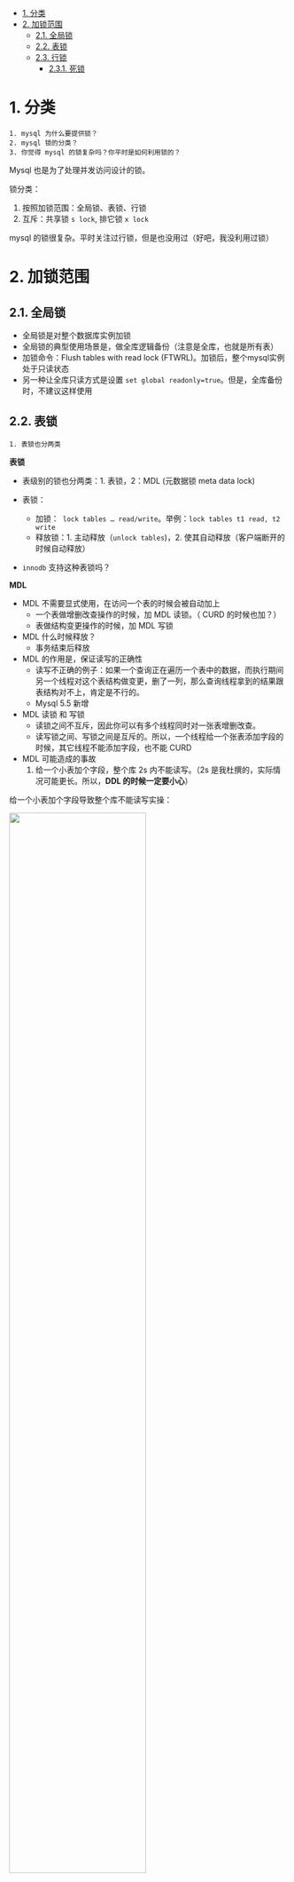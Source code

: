 <!-- TOC -->

- [1. 分类](#1-%E5%88%86%E7%B1%BB)
- [2. 加锁范围](#2-%E5%8A%A0%E9%94%81%E8%8C%83%E5%9B%B4)
    - [2.1. 全局锁](#21-%E5%85%A8%E5%B1%80%E9%94%81)
    - [2.2. 表锁](#22-%E8%A1%A8%E9%94%81)
    - [2.3. 行锁](#23-%E8%A1%8C%E9%94%81)
        - [2.3.1. 死锁](#231-%E6%AD%BB%E9%94%81)

<!-- /TOC -->

# 1. 分类

```
1. mysql 为什么要提供锁？
2. mysql 锁的分类？
3. 你觉得 mysql 的锁复杂吗？你平时是如何利用锁的？
```



Mysql 也是为了处理并发访问设计的锁。

锁分类：

1. 按照加锁范围：全局锁、表锁、行锁
2. 互斥：共享锁 `s lock`, 排它锁 `x lock`

mysql 的锁很复杂。平时关注过行锁，但是也没用过（好吧，我没利用过锁）



# 2. 加锁范围



## 2.1. 全局锁



- 全局锁是对整个数据库实例加锁
- 全局锁的典型使用场景是，做全库逻辑备份（注意是全库，也就是所有表）
- 加锁命令：Flush tables with read lock (FTWRL)。加锁后，整个mysql实例处于只读状态
- 另一种让全库只读方式是设置  `set global readonly=true`。但是，全库备份时，不建议这样使用



## 2.2. 表锁

```
1. 表锁也分两类
```



**表锁**

- 表级别的锁也分两类：1. 表锁，2：MDL (元数据锁 meta data lock)

- 表锁：
  - 加锁：` lock tables … read/write`。举例：`lock tables t1 read, t2 write`
  - 释放锁：1. 主动释放（`unlock tables`)，2. 使其自动释放（客户端断开的时候自动释放）
- `innodb` 支持这种表锁吗？



**MDL**

- MDL 不需要显式使用，在访问一个表的时候会被自动加上
  - 一个表做增删改查操作的时候，加 MDL 读锁。（ CURD 的时候也加？）
  - 表做结构变更操作的时候，加 MDL 写锁
- MDL 什么时候释放？
  - 事务结束后释放
- MDL 的作用是，保证读写的正确性
  - 读写不正确的例子：如果一个查询正在遍历一个表中的数据，而执行期间另一个线程对这个表结构做变更，删了一列，那么查询线程拿到的结果跟表结构对不上，肯定是不行的。
  - Mysql 5.5 新增
- MDL 读锁 和 写锁
  - 读锁之间不互斥，因此你可以有多个线程同时对一张表增删改查。
  - 读写锁之间、写锁之间是互斥的。所以，一个线程给一个张表添加字段的时候，其它线程不能添加字段，也不能 CURD
- MDL 可能造成的事故
  1. 给一个小表加个字段，整个库 2s 内不能读写。（2s 是我杜撰的，实际情况可能更长。所以，**DDL 的时候一定要小心**）



给一个小表加个字段导致整个库不能读写实操：

<img width='70%' src='https://blog-bt.oss-cn-beijing.aliyuncs.com/1/20220630000027.png'>



## 2.3. 行锁

```
1. 行锁是由引擎实现的，innodb就支持行锁，myisam 不支持行锁
2. myisam 不支持行锁，那么它是通过表锁控制并发，并发度低
```



- 行锁是由引擎实现的，innodb就支持行锁，myisam 不支持行锁
- myisam 不支持行锁，那么它是通过表锁控制并发，并发度低（一次只能有一个线程修改表中的数据）
- 加锁，解锁，锁等待时间（锁三要素）
  - 加锁。在一个事务中，是需要的时候才加锁，比如事务的的 `select` 有可能就不加锁，`update` 需要加锁
  - 解锁。事务提交后，才解锁
  - 锁等待时间。释放锁时间 - 获取锁时间



### 2.3.1. 死锁

```
1. 举一个死锁的例子
2. 死锁的解决办法？
3. innodb 是如何检测死锁的？mysql 5 和 mysql 8关于死锁检测的区别是什么？
3. 热点行数据更新会造成什么问题？原因是因为啥？怎么解决？
```



死锁的解决办法有两个：1. 设置锁等待超时，2. 设置死锁自动检测

- 设置锁等待超时后，假如发生死锁，innodb 会回滚其中一个事务。相应的超时设置变量是：`innodb_lock_wait_timeout`
- 设置死锁检测后，当某一个事务需要等待锁时，它会检测别的事务的锁持有情况，当出现死锁的时候会回滚其中一个事务。由变量` innodb_deadlock_detect` 设置为 `on` 即可开启死锁检测。关于死锁检测，可以看下官网：https://dev.mysql.com/doc/refman/5.7/en/innodb-deadlock-detection.html

不同版本的死锁检测对比。Mysql 5 没有`innodb_deadlock_detect` 这个设置，Mysql 8 有，并且是默认开启的



热点行数据更新会有怎样的问题？这个问题的原因是什么？怎么解决?

- 产生的问题：TPS 低，CPU 利用率高

- 死锁检测耗费 CPU

- 解决方式？

  1. 修改 Mysql 源码

  2. 将该热点行分成逻辑上的多行



**Mysql 5 VS Mysql 8**

```mysql
mysql> show variables like 'version';
+---------------+--------+
| Variable_name | Value  |
+---------------+--------+
| version       | 8.0.27 |
+---------------+--------+
1 row in set (0.06 sec)

mysql> show variables like 'innodb_deadlock_detect';
+------------------------+-------+
| Variable_name          | Value |
+------------------------+-------+
| innodb_deadlock_detect | ON    |
+------------------------+-------+
1 row in set (0.07 sec)
mysql> show variables like 'version';
+---------------+------------+
| Variable_name | Value      |
+---------------+------------+
| version       | 5.6.16-log |
+---------------+------------+
1 row in set (0.07 sec)

mysql> show variables like 'innodb_lock_wait_timeout';
+--------------------------+-------+
| Variable_name            | Value |
+--------------------------+-------+
| innodb_lock_wait_timeout | 50    |
+--------------------------+-------+
1 row in set (0.06 sec)

mysql> show variables like 'innodb_deadlock_detect';
Empty set
```

